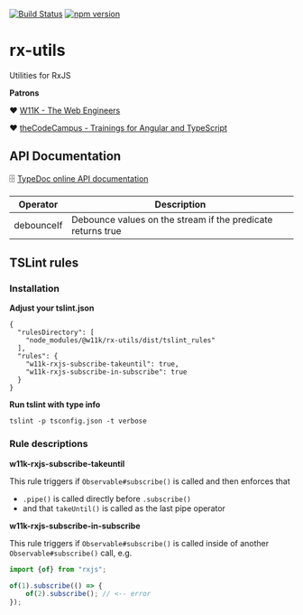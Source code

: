 
[![Build Status](https://travis-ci.org/w11k/rx-utils.svg?branch=master)](https://travis-ci.org/w11k/rx-utils)
[![npm version](https://badge.fury.io/js/%40w11k%2Frx-utils.svg)](https://badge.fury.io/js/%40w11k%2Frx-utils)

# rx-utils

Utilities for RxJS

**Patrons**

❤️ [W11K - The Web Engineers](https://www.w11k.de/)

❤️ [theCodeCampus - Trainings for Angular and TypeScript](https://www.thecodecampus.de/)


## API Documentation

🗄 [TypeDoc online API documentation](https://w11k.github.io/rx-utils/modules/_index_.html)

Operator|Description
--|--
debounceIf|Debounce values on the stream if the predicate returns true


## TSLint rules

### Installation 

**Adjust your tslint.json**

```
{
  "rulesDirectory": [
    "node_modules/@w11k/rx-utils/dist/tslint_rules"
  ],
  "rules": {
    "w11k-rxjs-subscribe-takeuntil": true,
    "w11k-rxjs-subscribe-in-subscribe": true
  }
}
```

**Run tslint with type info**

```
tslint -p tsconfig.json -t verbose
```

### Rule descriptions

**w11k-rxjs-subscribe-takeuntil**

This rule triggers if `Observable#subscribe()` is called and then enforces that 

- `.pipe()` is called directly before `.subscribe()`
- and that `takeUntil()` is called as the last pipe operator


**w11k-rxjs-subscribe-in-subscribe**

This rule triggers if `Observable#subscribe()` is called inside of another `Observable#subscribe()` call, e.g.

```typescript
import {of} from "rxjs";

of(1).subscribe(() => {
    of(2).subscribe(); // <-- error
});
```
